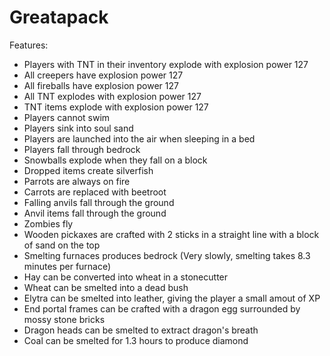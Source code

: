 # Greatapack
Features:
- Players with TNT in their inventory explode with explosion power 127
- All creepers have explosion power 127
- All fireballs have explosion power 127
- All TNT explodes with explosion power 127
- TNT items explode with explosion power 127
- Players cannot swim
- Players sink into soul sand
- Players are launched into the air when sleeping in a bed
- Players fall through bedrock
- Snowballs explode when they fall on a block
- Dropped items create silverfish
- Parrots are always on fire
- Carrots are replaced with beetroot
- Falling anvils fall through the ground
- Anvil items fall through the ground
- Zombies fly
- Wooden pickaxes are crafted with 2 sticks in a straight line with a block of sand on the top
- Smelting furnaces produces bedrock (Very slowly, smelting takes 8.3 minutes per furnace)
- Hay can be converted into wheat in a stonecutter
- Wheat can be smelted into a dead bush
- Elytra can be smelted into leather, giving the player a small amout of XP
- End portal frames can be crafted with a dragon egg surrounded by mossy stone bricks
- Dragon heads can be smelted to extract dragon's breath
- Coal can be smelted for 1.3 hours to produce diamond